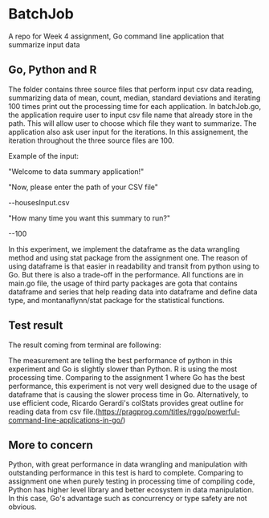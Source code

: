 # BatchJob
A repo for Week 4 assignment, Go command line application that summarize input data

## Go, Python and R
The folder contains three source files that perform input csv data reading, summarizing data of mean, count, median, standard deviations and iterating 100 times print out the processing time for each application.
In batchJob.go, the application require user to input csv file name that already store in the path. This will allow user to choose which file they want to summarize. The application also ask user input for the iterations. In this assignement, the iteration throughout the three source files are 100.

Example of the input:

"Welcome to data summary application!"

"Now, please enter the path of your CSV file"

--housesInput.csv

"How many time you want this summary to run?"

--100

In this experiment, we implement the dataframe as the data wrangling method and using stat package from the assignment one. The reason of using dataframe is that easier in readability and transit from python using to Go. But there is also a trade-off in the performance. 
All functions are in main.go file, the usage of third party packages are gota that contains dataframe and series that help reading data into dataframe and define data type, and montanaflynn/stat package for the statistical functions. 

## Test result
The result coming from terminal are following:


The measurement are telling the best performance of python in this experiment and Go is slightly slower than Python. R is using the most processing time. Comparing to the assignment 1 where Go has the best performance, this experiment is not very well designed due to the usage of dataframe that is causing the slower process time in Go. Alternatively, to use efficient code, Ricardo Gerardi's colStats provides great outline for reading data from csv file.(https://pragprog.com/titles/rggo/powerful-command-line-applications-in-go/)

## More to concern
Python, with great performance in data wrangling and manipulation with outstanding performance in this test is hard to complete. Comparing to assignment one when purely testing in processing time of compiling code, Python has higher level library and better ecosystem in data manipulation. In this case, Go's advantage such as concurrency or type safety are not obvious.



